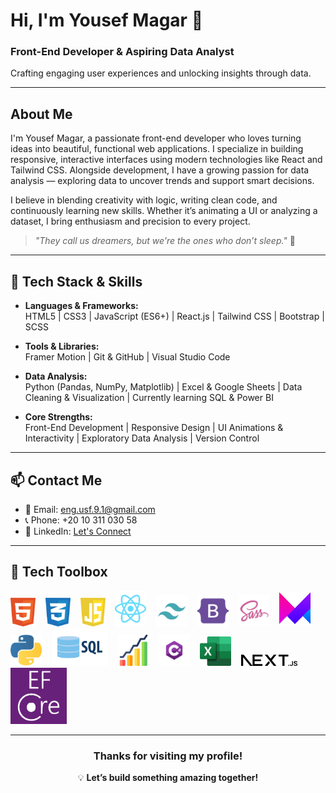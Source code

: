 # Hi, I'm Yousef Magar 👋

### Front-End Developer & Aspiring Data Analyst  
Crafting engaging user experiences and unlocking insights through data.

---

## About Me

I'm Yousef Magar, a passionate front-end developer who loves turning ideas into beautiful, functional web applications. I specialize in building responsive, interactive interfaces using modern technologies like React and Tailwind CSS. Alongside development, I have a growing passion for data analysis — exploring data to uncover trends and support smart decisions.

I believe in blending creativity with logic, writing clean code, and continuously learning new skills. Whether it’s animating a UI or analyzing a dataset, I bring enthusiasm and precision to every project.

> _"They call us dreamers, but we're the ones who don’t sleep."_ 🌙

---

## 🧰 Tech Stack & Skills

- **Languages & Frameworks:**  
  HTML5 | CSS3 | JavaScript (ES6+) | React.js | Tailwind CSS | Bootstrap | SCSS

- **Tools & Libraries:**  
  Framer Motion | Git & GitHub | Visual Studio Code

- **Data Analysis:**  
  Python (Pandas, NumPy, Matplotlib) | Excel & Google Sheets | Data Cleaning & Visualization | Currently learning SQL & Power BI

- **Core Strengths:**  
  Front-End Development | Responsive Design | UI Animations & Interactivity | Exploratory Data Analysis | Version Control

---

## 📫 Contact Me

- 📧 Email: eng.usf.9.1@gmail.com  
- 📞 Phone: +20 10 311 030 58  
- 🔗 LinkedIn: [Let's Connect](https://linkedin.com/in/yourprofile)

---

## 🧰 Tech Toolbox

<p align="center">

<img src="./html-1.svg" alt="HTML5" width="40" />&nbsp;&nbsp;&nbsp;
<img src="./css-3.svg" alt="CSS3" width="40" />&nbsp;&nbsp;&nbsp;
<img src="./javascript-1.svg" alt="JavaScript" width="40" />&nbsp;&nbsp;&nbsp;
<img src="./react-2.svg" alt="React" width="50" />&nbsp;&nbsp;&nbsp;
<img src="./tailwind-svgrepo-com.svg" alt="Tailwind CSS" width="50" />&nbsp;&nbsp;&nbsp;
<img src="./bootstrap-svgrepo-com.svg" alt="Bootstrap" width="50" />&nbsp;&nbsp;&nbsp;
<img src="./sass_logo_sass_icon.png" alt="SCSS/SASS" width="50" />&nbsp;&nbsp;&nbsp;
<img src="./Framer-Motion.png" alt="Framer Motion" width="50" />&nbsp;&nbsp;&nbsp;
<img src="./python.png" alt="Python" width="50" />&nbsp;&nbsp;&nbsp;
<img src="./sql.webp" alt="SQL" width="90" />&nbsp;&nbsp;&nbsp;
<img src="./stas.png" alt="Statistics" width="50" />&nbsp;&nbsp;&nbsp;
<img src="./Csharp_Logo.png" alt="C#" width="50" />&nbsp;&nbsp;&nbsp;
<img src="./Microsoft_Office.png" alt="Microsoft Excel" width="50" />&nbsp;&nbsp;&nbsp;
<img src="./Next.js.png" alt="Next.js" width="90" />&nbsp;&nbsp;&nbsp;
<img src="./EF.png" alt="EF" width="90" />&nbsp;&nbsp;&nbsp;
</p>

---

<div align="center">

### Thanks for visiting my profile!  
💡 **Let’s build something amazing together!**

</div>
